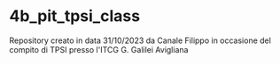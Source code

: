 # 4b_pit_tpsi_class

Repository creato in data 31/10/2023 da Canale Filippo in occasione del compito di TPSI presso l'ITCG G. Galilei Avigliana
